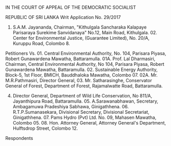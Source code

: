 IN THE COURT OF APPEAL OF THE DEMOCRATIC SOCIALIST

REPUBLIC OF SRI LANKA Writ Application No. 29/2017

01. S.A.M. Jayananda, Chairman, "Kithulgala Sancharaka Kalapaye Parisaraya Surekime Sanvidanaya" No.12, Main Road, Kithulgala. 02. Center for Environmental Justice, (Guarantee Limited), No. 20/A, Kuruppu Road, Colombo 8.

Petitioners Vs. 01. Central Environmental Authority, No. 104, Parisara Piyasa, Robert Gunawardena Mawatha, Battaramulla. 01A. Prof. Lal Dharmasiri, Chairman, Central Environmental Authority, No 104, Parisara Piyasa, Robert Gunawardena Mawatha, Battaramulla. 02. Sustainable Energy Authority, Block-5, 1st Floor, BMICH, Bauddhaloka Mawatha, Colombo 07. 02A. Mr. M.R.Pathmasiri, Director General, 03. Mr. Satharasinghe, Conservator General of Forest, Department of Forest, Rajamalwatte Road, Battaramulla.

04. Director General, Department of Wild Life Conservation, No 811/A, Jayanthipura Road, Battaramulla. 05. A.Sarawanabhawan, Secretary, Ambagamuwa Pradeshiya Sabhawa, Ginigathhena. 06. R.T.P.Sumanasekara, Divisional Secretary, Divisional Secretariat, Ginigathhena. 07. Pams Hydro (Pvt) Ltd. No. 09, Mahasen Mawatha, Colombo 05. 08. Hon. Attorney General, Attorney General's Department, Hulftsdrop Street, Colombo 12.

Respondents